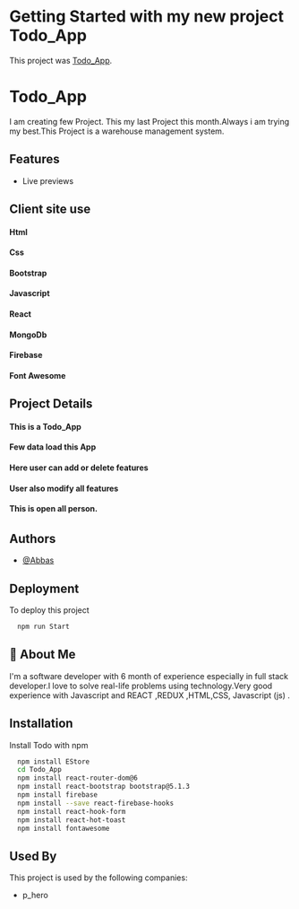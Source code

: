 # Getting Started with my new project Todo_App

This project was [Todo_App](https://wearhouse-e465d.web.app/).

# Todo_App

I am creating few Project. This my last Project this month.Always i am trying my best.This Project is a warehouse management system.

## Features

- Live previews

## Client site use

#### Html

#### Css

#### Bootstrap

#### Javascript

#### React

#### MongoDb

#### Firebase

#### Font Awesome

## Project Details

#### This is a Todo_App

#### Few data load this App

#### Here user can add or delete features

#### User also modify all features

#### This is  open all person.

######

## Authors

- [@Abbas](https://www.linkedin.com/in/mdabbasali185/)

## Deployment

To deploy this project

```bash
  npm run Start
```

## 🚀 About Me

I'm a software developer with 6 month of experience especially in full stack developer.I love to solve real-life problems using technology.Very good experience with Javascript and REACT ,REDUX ,HTML,CSS, Javascript (js) .

## Installation

Install Todo with npm

```bash
  npm install EStore
  cd Todo_App
  npm install react-router-dom@6
  npm install react-bootstrap bootstrap@5.1.3
  npm install firebase
  npm install --save react-firebase-hooks
  npm install react-hook-form
  npm install react-hot-toast
  npm install fontawesome
```

## Used By

This project is used by the following companies:

- p_hero
